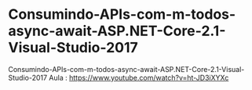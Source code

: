 # Consumindo-APIs-com-m-todos-async-await-ASP.NET-Core-2.1-Visual-Studio-2017
Consumindo-APIs-com-m-todos-async-await-ASP.NET-Core-2.1-Visual-Studio-2017  Aula : https://www.youtube.com/watch?v=ht-JD3iXYXc
